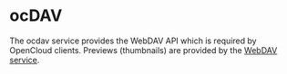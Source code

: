 # ocDAV

The ocdav service provides the WebDAV API which is required by OpenCloud clients. Previews (thumbnails) are provided by the [WebDAV service](../webdav).
